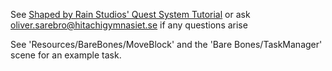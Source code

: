 See [Shaped by Rain Studios' Quest System Tutorial](https://www.youtube.com/watch?v=UyTJLDGcT64) or ask oliver.sarebro@hitachigymnasiet.se if any questions arise

See 'Resources/BareBones/MoveBlock' and the 'Bare Bones/TaskManager' scene for an example task.